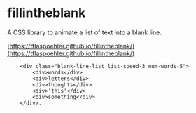 # fillintheblank
A CSS library to animate a list of text into a blank line.

[https://tflaspoehler.github.io/fillintheblank/](https://tflaspoehler.github.io/fillintheblank/)

```this sentence starts with
    <div class="blank-line-list list-speed-3 num-words-5">
        <div>words</div>
        <div>letters</div>
        <div>thoughts</div>
        <div>'this'</div>
        <div>something</div>
    </div>.
```
